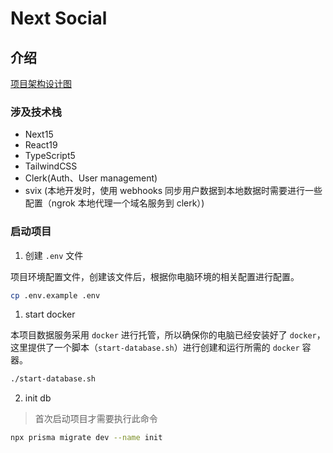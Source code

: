 # Next Social

## 介绍

[项目架构设计图](https://app.eraser.io/workspace/XfdaSgLZICzlB04g9TMY)

### 涉及技术栈

- Next15
- React19
- TypeScript5
- TailwindCSS
- Clerk(Auth、User management)
- svix (本地开发时，使用 webhooks 同步用户数据到本地数据时需要进行一些配置（ngrok 本地代理一个域名服务到 clerk）)

### 启动项目

1. 创建 `.env` 文件

项目环境配置文件，创建该文件后，根据你电脑环境的相关配置进行配置。

```bash
cp .env.example .env
```

1. start docker

本项目数据服务采用 `docker` 进行托管，所以确保你的电脑已经安装好了 `docker`， 这里提供了一个脚本（`start-database.sh`）进行创建和运行所需的 `docker` 容器。

```bash
./start-database.sh
```

2. init db

> 首次启动项目才需要执行此命令

```bash
npx prisma migrate dev --name init
```
